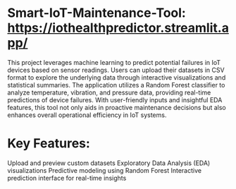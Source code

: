 # Smart-IoT-Maintenance-Tool: https://iothealthpredictor.streamlit.app/
 This project leverages machine learning to predict potential failures in IoT devices based on sensor readings. Users can upload their datasets in CSV format to explore the underlying data through interactive visualizations and statistical summaries. The application utilizes a Random Forest classifier to analyze temperature, vibration, and pressure data, providing real-time predictions of device failures. With user-friendly inputs and insightful EDA features, this tool not only aids in proactive maintenance decisions but also enhances overall operational efficiency in IoT systems.

# Key Features:
 Upload and preview custom datasets
 Exploratory Data Analysis (EDA) visualizations
 Predictive modeling using Random Forest
 Interactive prediction interface for real-time insights
